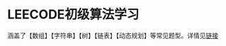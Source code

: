 # LEECODE初级算法学习

涵盖了【数组】【字符串】【树】【链表】【动态规划】等常见题型。详情见[链接](https://leetcode-cn.com/leetbook/detail/top-interview-questions-easy/)
